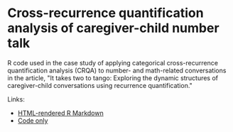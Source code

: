 # Cross-recurrence quantification analysis of caregiver-child number talk

R code used in the case study of applying categorical cross-recurrence quantification analysis (CRQA) to number- and math-related conversations in the article, "It takes two to tango: Exploring the dynamic structures of caregiver-child conversations using recurrence quantification."

Links:

* [HTML-rendered R Markdown](https://s-duong.github.io/crqa-number-talk/CRQA_Tutorial.html)
* [Code only](https://github.com/s-duong/crqa-number-talk)
